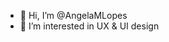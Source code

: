 - 👋 Hi, I’m @AngelaMLopes
- 👀 I’m interested in UX & UI design 


<!---
AngelaMLopes/AngelaMLopes is a ✨ special ✨ repository because its `README.md` (this file) appears on your GitHub profile.
You can click the Preview link to take a look at your changes.
--->
